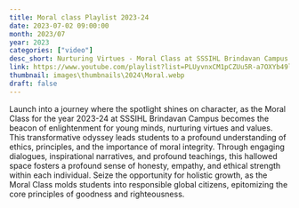 ```yaml
---
title: Moral class Playlist 2023-24
date: 2023-07-02 09:00:00
month: 2023/07
year: 2023
categories: ["video"]
desc_short: Nurturing Virtues - Moral Class at SSSIHL Brindavan Campus - Shaping Hearts, Illuminating Minds
link: https://www.youtube.com/playlist?list=PLUyvnxCM1pCZUu5R-a7OXYb49lJLc3-ea
thumbnail: images\thumbnails\2024\Moral.webp
draft: false
---
```


 Launch into a journey where the spotlight shines on character, as the Moral Class for the year 2023-24 at SSSIHL Brindavan Campus becomes the beacon of enlightenment for young minds, nurturing virtues and values. This transformative odyssey leads students to a profound understanding of ethics, principles, and the importance of moral integrity. Through engaging dialogues, inspirational narratives, and profound teachings, this hallowed space fosters a profound sense of honesty, empathy, and ethical strength within each individual. Seize the opportunity for holistic growth, as the Moral Class molds students into responsible global citizens, epitomizing the core principles of goodness and righteousness.

